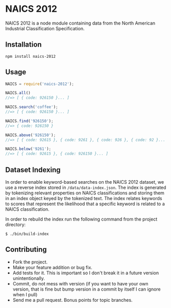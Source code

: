 NAICS 2012
==========

NAICS 2012 is a node module containing data from the North American Industrial Classification Specification.

## Installation

```shell
npm install naics-2012
```

## Usage

```javascript
NAICS = require('naics-2012');

NAICS.all()
//=> [ { code: 926150 }... ]

NAICS.search('coffee');
//=> [ { code: 926150 }... ]

NAICS.find('926150');
//=> { code: 926150 }

NAICS.above('926150');
//=> [ { code: 92615 }, { code: 9261 }, { code: 926 }, { code: 92 }... ]

NAICS.below('9261');
//=> [ { code: 92615 }, { code: 926150 }... ]
```

## Dataset Indexing

In order to enable keyword-based searches on the NAICS 2012 dataset, we use a reverse index stored in ``/data/data-index.json``. The index is generated by tokenizing relevant properties on NAICS classifications and storing them in an index object keyed by the tokenized text. The index relates keywords to scores that represent the likelihood that a specific keyword is related to a NAICS classification.

In order to rebuild the index run the following command from the project directory:

```shell
$ ./bin/build-index
```

## Contributing

* Fork the project.
* Make your feature addition or bug fix.
* Add tests for it. This is important so I don't break it in a future version unintentionally.
* Commit, do not mess with version (if you want to have your own version, that is fine but bump version in a commit by itself I can ignore when I pull)
* Send me a pull request. Bonus points for topic branches.
